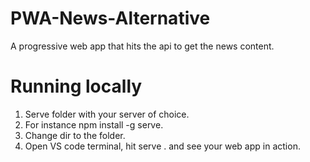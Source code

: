 # PWA-News-Alternative
A progressive web app that hits the api to get the news content.

# Running locally
1. Serve folder with your server of choice. 
2. For instance npm install -g serve.
3. Change dir to the folder.
4. Open VS code terminal, hit serve . and see your web app in action.
